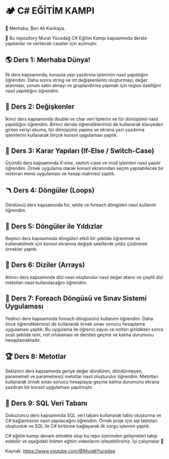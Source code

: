 # 🏕️ C# EĞİTİM KAMPI

👋 Merhaba, Ben Ali Kankaya.

🌱 Bu repository Murat Yücedağ C# Eğitim Kampı kapsamında derste yapılanlar ve verilecek caseler için açılmıştır.

## 🌎 Ders 1: Merhaba Dünya!
İlk ders kapsamında, konsola yazı yazdırma işleminin nasıl yapıldığını öğrendim. Daha sonra string ve int değişkenlerini oluşturmayı, değer atanması, yorum satırı almayı ve gruplandırma yapmak için region özelliğini nasıl yapıldığını öğrendim. 

## 🦋 Ders 2: Değişkenler
İkinci ders kapsamında double ve char veri tiplerini ve tür dönüşümü nasıl yapıldığını öğrendim. Birinci derste öğrendiklerimizi de kullanarak klavyeden girilen veriyi okuma, tür dönüşümü yapma ve ekrana yazı yazdırma işlemlerini kullanarak birçok konsol uygulaması yaptık.

## 🚦 Ders 3: Karar Yapıları (If-Else / Switch-Case)
Üçündü ders kapsamında if-else, switch-case ve mod işlemleri nasıl yapılır öğrendim. Örnek uygulama olarak konsol ekranından seçim yapılabilecek bir restoran menü uygulaması ve hesap makinesi yaptık.
 
## 🪃 Ders 4: Döngüler (Loops)
Dördüncü ders kapsamında for, while ve foreach döngüleri nasıl kullanılır öğrendim.

## 💫 Ders 5: Döngüler ile Yıldızlar
Beşinci ders kapsamında döngüleri etkili bir şekilde öğrenmek ve kullanabilmek için konsol ekranına değişik şekillerde yıldız çizdirerek örnekler yaptık. 

## 🧬 Ders 6: Diziler (Arrays)
Altıncı ders kapsamında dizi nasıl oluşturulur nasıl değer atanır ve çeşitli dizi metotları nasıl kullanılacağını öğrendim.

## 📝 Ders 7: Foreach Döngüsü ve Sınav Sistemi Uygulaması
Yedinci ders kapsamında foreach döngüsünü kullanımı öğrendim. Daha önce öğrendiklerimizi de kullanarak örnek sınav sonucu hesaplama uygulaması yaptık. Bu uygulama ile öğrenci sayısı ve notları girildikten sonra sıralı şekilde ismi, not ortalaması ve dersten geçme ve kalma durumunu hesaplamaktadır. 

## 🏆 Ders 8: Metotlar
Sekizinci ders kapsamında geriye değer döndüren, döndürmeyen, parametreli ve parametresiz metotlar nasıl oluşturulur öğrendim. Metotları kullanarak örnek sınav sonucu hesaplayıp geçme kalma durumunu ekrana yazdıran bir konsol uygulaması yapılmıştır.

## 🔗 Ders 9: SQL Veri Tabanı
Dokuzuncu ders kapsamında SQL veri tabanı kullanarak tablo oluşturma ve C# bağlantısının nasıl yapılacağını öğrendim. Örnek proje için sql tabloları oluşturduk ve SQL ile C# birbirine bağlayarak ilk sorgu işlemini yaptık.

C# eğitim kampı devam etmekte olup bu repo üzerinden gelişmeleri takip edebilir ve aşağıdaki linkten eğitim videolarını izleyebilirsiniz. İyi çalışmalar 🎉

Kaynak: https://www.youtube.com/@MurattYucedag


